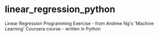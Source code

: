 # linear_regression_python
Linear Regression Programming Exercise - from Andrew Ng's 'Machine Learning' Coursera course - written in Python
